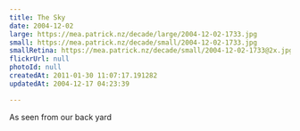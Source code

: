 ```yaml
---
title: The Sky
date: 2004-12-02
large: https://mea.patrick.nz/decade/large/2004-12-02-1733.jpg
small: https://mea.patrick.nz/decade/small/2004-12-02-1733.jpg
smallRetina: https://mea.patrick.nz/decade/small/2004-12-02-1733@2x.jpg
flickrUrl: null
photoId: null
createdAt: 2011-01-30 11:07:17.191282
updatedAt: 2004-12-17 04:23:39

---
```

As seen from our back yard
